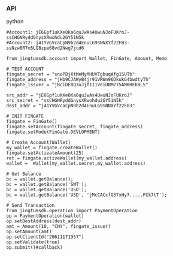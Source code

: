 ### API
  
   python
   
    #Account1: jE6Gpf1uKXe8Ka6quJwAs4UwuNJoFUKroJ-ssCHGNRyddGnysXRwohdu2GY51N5k
    #Account2: j41YVGVcaCpN9b2d4EnuLG9SNNXYf22FB3-ssNzw8R7m5LQ8zpe68vd2Nwg7jcd6

    from jingtumsdk.account import Wallet, FinGate, Amount, Memo
    
    # TEST ACCOUNT
    fingate_secret = "snoPBjXtMeMyMHUVTgbuqAfg1SUTb"
    fingate_address = "jHb9CJAWyB4jr91VRWn96DkukG4bwdtyTh"
    fingate_issuer = "jBciDE8Q3uJjf111VeiUNM775AMKHEbBLS"
    
    src_addr = "jE6Gpf1uKXe8Ka6quJwAs4UwuNJoFUKroJ"
    src_secret = "ssCHGNRyddGnysXRwohdu2GY51N5k"
    dest_addr = "j41YVGVcaCpN9b2d4EnuLG9SNNXYf22FB3"
    
    # INIT FINGATE
    fingate = FinGate()
    fingate.setAccount(fingate_secret, fingate_address)
    fingate.setMode(FinGate.DEVLOPMENT)
    
    # Create Account(Wallet)
    my_wallet = fingate.createWallet()
    fingate.setActivateAmount(25)
    ret = fingate.activeWallet(my_wallet.address)
    wallet =  Wallet(my_wallet.secret,my_wallet.address)
    
    # Get Balance
    bc = wallet.getBalance();
    bc = wallet.getBalance('SWT');
    bc = wallet.getBalance('USD');
    bc = wallet.getBalance('USD', 'jMcCACcfG37xHy7.....FCk7tT');
    
    # Send Transaction
    from jingtumsdk.operation import PaymentOperation
    op = PaymentOperation(wallet)
    op.setDestAddress(dest_addr)
    amt = Amount(10, "CNY", fingate_issuer)
    op.setAmount(amt)
    op.setClientId("20611171957")
    op.setValidate(true)
    op.submit()#callback)
    
